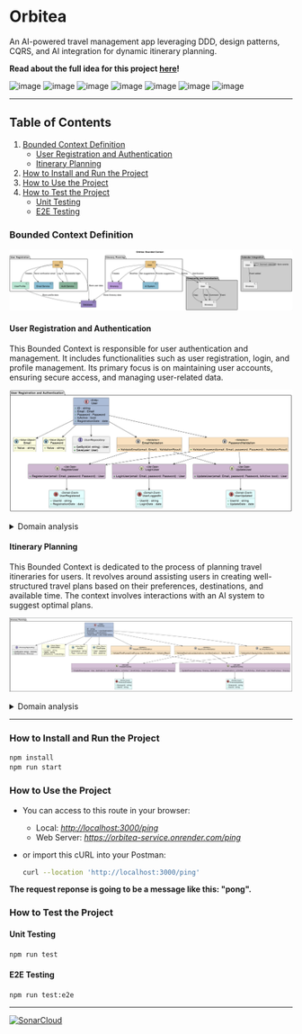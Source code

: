 # Orbitea

An AI-powered travel management app leveraging DDD, design patterns, CQRS, and AI integration for dynamic itinerary planning.

**Read about the full idea for this project [here](docs/IDEA.md)!**

![image](https://img.shields.io/badge/nestjs-E0234E?style=for-the-badge&logo=nestjs&logoColor=white)
![image](https://img.shields.io/badge/Jest-C21325?style=for-the-badge&logo=jest&logoColor=white)
![image](https://img.shields.io/badge/GraphQl-E10098?style=for-the-badge&logo=graphql&logoColor=white)
![image](https://img.shields.io/badge/MongoDB-4EA94B?style=for-the-badge&logo=mongodb&logoColor=white)
![image](https://img.shields.io/badge/redis-CC0000.svg?&style=for-the-badge&logo=redis&logoColor=white)
![image](https://img.shields.io/badge/prettier-1A2C34?style=for-the-badge&logo=prettier&logoColor=F7BA3E)
![image](https://img.shields.io/badge/stylelint-000?style=for-the-badge&logo=stylelint&logoColor=white)

---

## Table of Contents

1. [Bounded Context Definition](#bounded-context-definition)
   - [User Registration and Authentication](#user-registration-and-authentication)
   - [Itinerary Planning](#itinerary-planning)
2. [How to Install and Run the Project](#how-to-install-and-run-the-project)
3. [How to Use the Project](#how-to-use-the-project)
4. [How to Test the Project](#how-to-test-the-project)
   - [Unit Testing](#unit-testing)
   - [E2E Testing](#e2e-testing)

### Bounded Context Definition

![Alt text](./docs/event-stroming-diagram.png)

#### User Registration and Authentication

This Bounded Context is responsible for user authentication and management. It includes functionalities such as user registration, login, and profile management. Its primary focus is on maintaining user accounts, ensuring secure access, and managing user-related data.

![Alt text](./docs/boundedcontext-user.png)

<details>
<summary>Domain analysis</summary>

_Entities and Aggregates:_

- User: Represents the user's account information, including email, password, and other relevant details.

_Value Objects:_

- Email: Represents the email address associated with a user's account.
- Password: Encrypted user password stored securely.

_Domain Events:_

- User Registered: Fired when a new user successfully registers an account.
- User Logged In: Triggered upon successful user login.
- User Profile Updated: Raised when a user's profile information is updated.

_Use Cases:_

- Register User: Handles the process of user registration by validating input and creating a new user account.
- Login User: Manages user authentication, verifying credentials and granting access upon successful login.
- Update User Profile: Allows users to modify their profile information, such as changing their avatar or updating preferences.

_Validations:_

- User Registration: Verification of email availability, password strength, confirmation of matching passwords, and duplicate registration prevention.
- Login: Verify user-provided credentials to ensure they match stored records.
- Profile Update: Implement validations to ensure that profile updates are consistent and secure, and that changes are valid.

This Bounded Context collaborates closely with "Itinerary Planning" for personalized travel planning. It ensures a secure and seamless user experience by managing user accounts, authentication, and related processes.

</details>

#### Itinerary Planning

This Bounded Context is dedicated to the process of planning travel itineraries for users. It revolves around assisting users in creating well-structured travel plans based on their preferences, destinations, and available time. The context involves interactions with an AI system to suggest optimal plans.

![Alt text](./docs/boundedcontext-itinerary.png)

<details>
<summary>Domain analysis</summary>

_Entities and Aggregates:_

- User: Represents the user who is planning the travel itinerary.
- Itinerary: Contains information about the planned travel schedule, including destinations, activities, and time frames.

_Value Objects:_

- Destination: Represents a travel destination, including information like location, name, and attractions.
- Activity: Describes an activity or event to be included in the itinerary, such as sightseeing, dining, or adventure.

_Domain Events:_

- Itinerary Created: Raised when a user successfully creates a new travel itinerary.
- Itinerary Updated: Triggered upon modifications to an existing itinerary.
- AI Query Requested: Fired when a user requests AI suggestions for itinerary planning.

_Use Cases:_

- Create Itinerary: Manages the process of creating a new travel itinerary, including selecting destinations, activities, and time frames.
- Update Itinerary: Allows users to modify an existing itinerary by adding or removing destinations and activities.
- Get AI Suggestions: Interacts with the AI system to retrieve itinerary suggestions based on user preferences and constraints.

_Validations:_

- Validation of Dates and Times: Ensure that the dates and times entered for the TimeFrames are consistent and that the planned activities do not overlap in time.
- Destination Validation: Verify that the destinations entered exist.
- Validation of Activities: Verify that the activities entered are valid and available at the selected destination.

</details>

---

### How to Install and Run the Project

```bash
npm install
npm run start
```

### How to Use the Project

- You can access to this route in your browser:

  - Local: _<http://localhost:3000/ping>_
  - Web Server: _<https://orbitea-service.onrender.com/ping>_

- or import this cURL into your Postman:

  ```bash
  curl --location 'http://localhost:3000/ping'
  ```

**The request reponse is going to be a message like this: "pong".**

### How to Test the Project

#### Unit Testing

```bash
npm run test
```

#### E2E Testing

```bash
npm run test:e2e
```

---

[![SonarCloud](https://sonarcloud.io/images/project_badges/sonarcloud-black.svg)](https://sonarcloud.io/summary/new_code?id=Edain92_orbitea)
